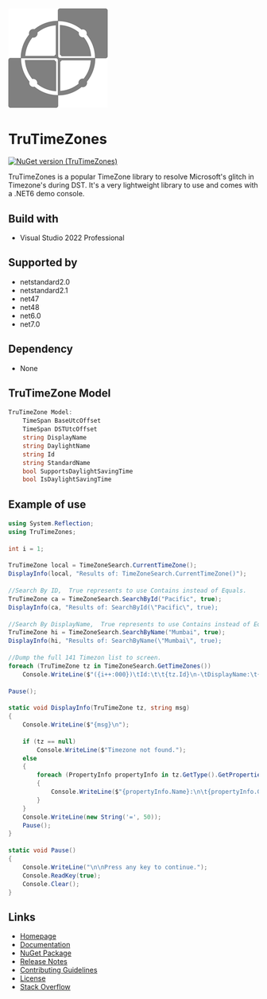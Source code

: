 # ![Logo1](https://github.com/gavin1970/TruTimeZones/blob/master/imgs/TruTimeZones_200.png?raw=true)
# TruTimeZones

[![NuGet version (TruTimeZones)](https://img.shields.io/nuget/v/TruTimeZones.svg?style=flat-square)](https://www.nuget.org/packages/TruTimeZones/)

TruTimeZones is a popular TimeZone library to resolve Microsoft's glitch in Timezone's during DST.
It's a very lightweight library to use and comes with a .NET6 demo console.

## Build with
- Visual Studio 2022 Professional

## Supported by
- netstandard2.0
- netstandard2.1
- net47
- net48
- net6.0
- net7.0

## Dependency
- None

## TruTimeZone Model
```csharp
TruTimeZone Model:
    TimeSpan BaseUtcOffset
    TimeSpan DSTUtcOffset
    string DisplayName
    string DaylightName
    string Id
    string StandardName
    bool SupportsDaylightSavingTime
    bool IsDaylightSavingTime
```

## Example of use
```csharp
using System.Reflection;
using TruTimeZones;

int i = 1;

TruTimeZone local = TimeZoneSearch.CurrentTimeZone();
DisplayInfo(local, "Results of: TimeZoneSearch.CurrentTimeZone()");

//Search By ID,  True represents to use Contains instead of Equals.
TruTimeZone ca = TimeZoneSearch.SearchById("Pacific", true);
DisplayInfo(ca, "Results of: SearchById(\"Pacific\", true);

//Search By DisplayName,  True represents to use Contains instead of Equals.
TruTimeZone hi = TimeZoneSearch.SearchByName("Mumbai", true);
DisplayInfo(hi, "Results of: SearchByName(\"Mumbai\", true);

//Dump the full 141 Timezon list to screen.
foreach (TruTimeZone tz in TimeZoneSearch.GetTimeZones())
    Console.WriteLine($"({i++:000})\tId:\t\t{tz.Id}\n-\tDisplayName:\t{tz.DisplayName}");

Pause();

static void DisplayInfo(TruTimeZone tz, string msg)
{
    Console.WriteLine($"{msg}\n");

    if (tz == null)
        Console.WriteLine($"Timezone not found.");
    else
    {
        foreach (PropertyInfo propertyInfo in tz.GetType().GetProperties())
        {
            Console.WriteLine($"{propertyInfo.Name}:\n\t{propertyInfo.GetValue(tz, null)}");
        }
    }
    Console.WriteLine(new String('=', 50));
    Pause();
}

static void Pause()
{
    Console.WriteLine("\n\nPress any key to continue.");
    Console.ReadKey(true);
    Console.Clear();
}
```

## Links

- [Homepage](http://www.chizl.com/TruTimeZones)
- [Documentation](http://www.chizl.com/TruTimeZones/help)
- [NuGet Package](https://www.nuget.org/packages/TruTimeZones)
- [Release Notes](https://github.com/gavin1970/TruTimeZones/releases)
- [Contributing Guidelines](https://github.com/gavin1970/TruTimeZones/blob/master/CONTRIBUTING.md)
- [License](https://github.com/gavin1970/TruTimeZones/blob/master/LICENSE.md)
- [Stack Overflow](https://stackoverflow.com/questions/tagged/TruTimeZones)
